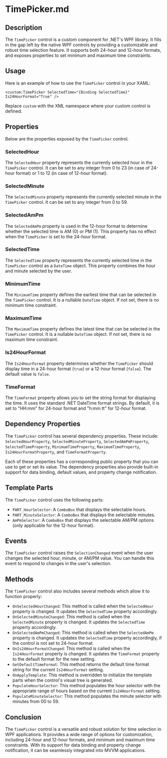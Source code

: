 ﻿# TimePicker.md

## Description

The `TimePicker` control is a custom component for .NET's WPF library. It fills in the gap left by the native WPF controls by providing a customizable and robust time selection feature. It supports both 24-hour and 12-hour formats, and exposes properties to set minimum and maximum time constraints.

## Usage

Here is an example of how to use the `TimePicker` control in your XAML:

```xaml
<custom:TimePicker SelectedTime="{Binding SelectedTime}" Is24HourFormat="True" />
```

Replace `custom` with the XML namespace where your custom control is defined.

## Properties

Below are the properties exposed by the `TimePicker` control.

### SelectedHour

The `SelectedHour` property represents the currently selected hour in the `TimePicker` control. It can be set to any integer from 0 to 23 (in case of 24-hour format) or 1 to 12 (in case of 12-hour format).

### SelectedMinute

The `SelectedMinute` property represents the currently selected minute in the `TimePicker` control. It can be set to any integer from 0 to 59.

### SelectedAmPm

The `SelectedAmPm` property is used in the 12-hour format to determine whether the selected time is AM (0) or PM (1). This property has no effect when the `TimePicker` is set to the 24-hour format.

### SelectedTime

The `SelectedTime` property represents the currently selected time in the `TimePicker` control as a `DateTime` object. This property combines the hour and minute selected by the user.

### MinimumTime

The `MinimumTime` property defines the earliest time that can be selected in the `TimePicker` control. It is a nullable `DateTime` object. If not set, there is no minimum time constraint.

### MaximumTime

The `MaximumTime` property defines the latest time that can be selected in the `TimePicker` control. It is a nullable `DateTime` object. If not set, there is no maximum time constraint.

### Is24HourFormat

The `Is24HourFormat` property determines whether the `TimePicker` should display time in a 24-hour format (`true`) or a 12-hour format (`false`). The default value is `false`.

### TimeFormat

The `TimeFormat` property allows you to set the string format for displaying the time. It uses the standard .NET DateTime format strings. By default, it is set to "HH:mm" for 24-hour format and "h:mm tt" for 12-hour format.

## Dependency Properties

The `TimePicker` control has several dependency properties. These include: `SelectedHourProperty`, `SelectedMinuteProperty`, `SelectedAmPmProperty`, `SelectedTimeProperty`, `MinimumTimeProperty`, `MaximumTimeProperty`, `Is24HourFormatProperty`, and `TimeFormatProperty`.

Each of these properties has a corresponding public property that you can use to get or set its value. The dependency properties also provide built-in support for data binding, default values, and property change notification.

## Template Parts

The `TimePicker` control uses the following parts:

- `PART_HourSelector`: A `ComboBox` that displays the selectable hours.
- `PART_MinuteSelector`: A `ComboBox` that displays the selectable minutes.
- `AmPmSelector`: A `ComboBox` that displays the selectable AM/PM options (only applicable for the 12-hour format).

## Events

The `TimePicker` control raises the `SelectionChanged` event when the user changes the selected hour, minute, or AM/PM value. You can handle this event to respond
to changes in the user's selection.

## Methods

The `TimePicker` control also includes several methods which allow it to function properly:

- `OnSelectedHourChanged`: This method is called when the `SelectedHour` property is changed. It updates the `SelectedTime` property accordingly.
- `OnSelectedMinuteChanged`: This method is called when the `SelectedMinute` property is changed. It updates the `SelectedTime` property accordingly.
- `OnSelectedAmPmChanged`: This method is called when the `SelectedAmPm` property is changed. It updates the `SelectedTime` property accordingly, if the control is not set to 24-hour format.
- `OnIs24HourFormatChanged`: This method is called when the `Is24HourFormat` property is changed. It updates the `TimeFormat` property to the default format for the new setting.
- `GetDefaultTimeFormat`: This method returns the default time format string for the current `Is24HourFormat` setting.
- `OnApplyTemplate`: This method is overridden to initialize the template parts when the control's visual tree is generated.
- `PopulateHourSelector`: This method populates the hour selector with the appropriate range of hours based on the current `Is24HourFormat` setting.
- `PopulateMinuteSelector`: This method populates the minute selector with minutes from 00 to 59.

## Conclusion

The `TimePicker` control is a versatile and robust solution for time selection in WPF applications. It provides a wide range of options for customization, including 24-hour and 12-hour formats, and minimum and maximum time constraints. With its support for data binding and property change notification, it can be seamlessly integrated into MVVM applications.